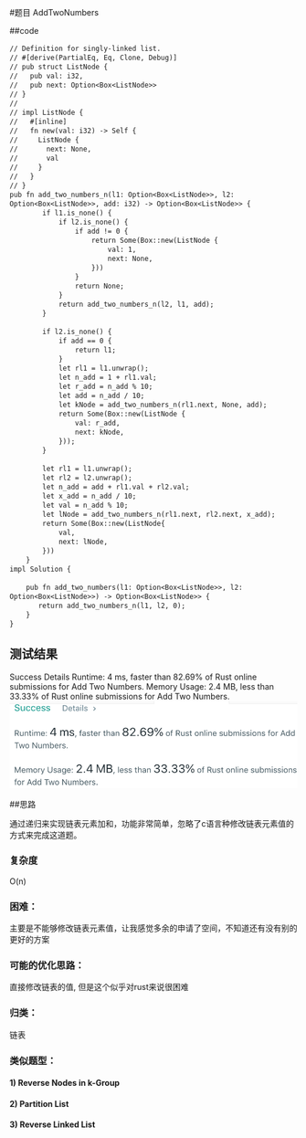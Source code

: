 #题目
AddTwoNumbers

##code

```
// Definition for singly-linked list.
// #[derive(PartialEq, Eq, Clone, Debug)]
// pub struct ListNode {
//   pub val: i32,
//   pub next: Option<Box<ListNode>>
// }
// 
// impl ListNode {
//   #[inline]
//   fn new(val: i32) -> Self {
//     ListNode {
//       next: None,
//       val
//     }
//   }
// }
pub fn add_two_numbers_n(l1: Option<Box<ListNode>>, l2: Option<Box<ListNode>>, add: i32) -> Option<Box<ListNode>> {
        if l1.is_none() {
            if l2.is_none() {
                if add != 0 {
                    return Some(Box::new(ListNode {
                        val: 1,
                        next: None,
                    }))
                }
                return None;
            }
            return add_two_numbers_n(l2, l1, add);
        }
        
        if l2.is_none() {
            if add == 0 {
                return l1;
            }
            let rl1 = l1.unwrap();
            let n_add = 1 + rl1.val;
            let r_add = n_add % 10;
            let add = n_add / 10;
            let kNode = add_two_numbers_n(rl1.next, None, add);
            return Some(Box::new(ListNode {
                val: r_add,
                next: kNode,
            }));
        }
        
        let rl1 = l1.unwrap();
        let rl2 = l2.unwrap();
        let n_add = add + rl1.val + rl2.val;
        let x_add = n_add / 10;
        let val = n_add % 10;
        let lNode = add_two_numbers_n(rl1.next, rl2.next, x_add);
        return Some(Box::new(ListNode{
            val,
            next: lNode,
        }))
    }
impl Solution {
    
    pub fn add_two_numbers(l1: Option<Box<ListNode>>, l2: Option<Box<ListNode>>) -> Option<Box<ListNode>> {
       return add_two_numbers_n(l1, l2, 0);
    }
}
```

## 测试结果

Success
Details 
Runtime: 4 ms, faster than 82.69% of Rust online submissions for Add Two Numbers.
Memory Usage: 2.4 MB, less than 33.33% of Rust online submissions for Add Two Numbers.
![TestResult](./AddTwoNumbers.png)

##思路

通过递归来实现链表元素加和，功能非常简单，忽略了c语言种修改链表元素值的方式来完成这道题。

### 复杂度
 O(n)
### 困难：
主要是不能够修改链表元素值，让我感觉多余的申请了空间，不知道还有没有别的更好的方案
### 可能的优化思路：
直接修改链表的值, 但是这个似乎对rust来说很困难
### 归类：
链表
### 类似题型：
#### 1) Reverse Nodes in k-Group
#### 2) Partition List
#### 3) Reverse Linked List
